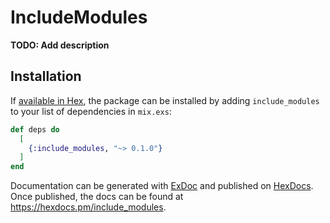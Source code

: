 # IncludeModules

**TODO: Add description**

## Installation

If [available in Hex](https://hex.pm/docs/publish), the package can be installed
by adding `include_modules` to your list of dependencies in `mix.exs`:

```elixir
def deps do
  [
    {:include_modules, "~> 0.1.0"}
  ]
end
```

Documentation can be generated with [ExDoc](https://github.com/elixir-lang/ex_doc)
and published on [HexDocs](https://hexdocs.pm). Once published, the docs can
be found at <https://hexdocs.pm/include_modules>.

